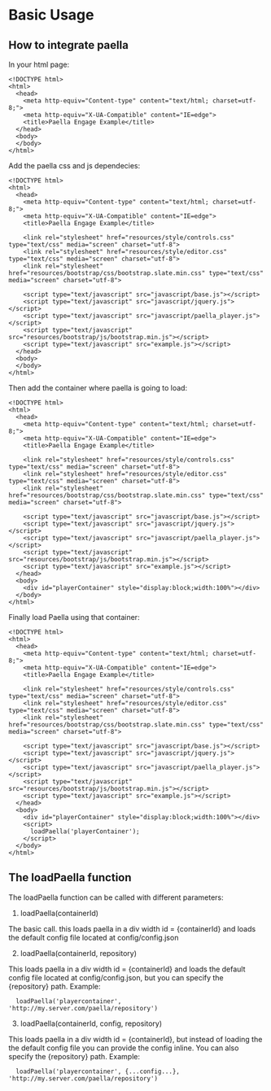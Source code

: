 # Basic Usage #

## How to integrate paella ##

In your html page:

    <!DOCTYPE html>
    <html>
      <head>
        <meta http-equiv="Content-type" content="text/html; charset=utf-8;">
        <meta http-equiv="X-UA-Compatible" content="IE=edge">
        <title>Paella Engage Example</title>
      </head>
      <body>
      </body>
    </html>

Add the paella css and js dependecies:

    <!DOCTYPE html>
    <html>
      <head>
        <meta http-equiv="Content-type" content="text/html; charset=utf-8;">
        <meta http-equiv="X-UA-Compatible" content="IE=edge">
        <title>Paella Engage Example</title>
  
        <link rel="stylesheet" href="resources/style/controls.css" type="text/css" media="screen" charset="utf-8">
        <link rel="stylesheet" href="resources/style/editor.css" type="text/css" media="screen" charset="utf-8">
        <link rel="stylesheet" href="resources/bootstrap/css/bootstrap.slate.min.css" type="text/css" media="screen" charset="utf-8">
  
        <script type="text/javascript" src="javascript/base.js"></script>
        <script type="text/javascript" src="javascript/jquery.js"></script>
        <script type="text/javascript" src="javascript/paella_player.js"></script>
        <script type="text/javascript" src="resources/bootstrap/js/bootstrap.min.js"></script>
        <script type="text/javascript" src="example.js"></script>
      </head>
      <body>
      </body>
    </html>

Then add the container where paella is going to load:

    <!DOCTYPE html>
    <html>
      <head>
        <meta http-equiv="Content-type" content="text/html; charset=utf-8;">
        <meta http-equiv="X-UA-Compatible" content="IE=edge">
        <title>Paella Engage Example</title>
  
        <link rel="stylesheet" href="resources/style/controls.css" type="text/css" media="screen" charset="utf-8">
        <link rel="stylesheet" href="resources/style/editor.css" type="text/css" media="screen" charset="utf-8">
        <link rel="stylesheet" href="resources/bootstrap/css/bootstrap.slate.min.css" type="text/css" media="screen" charset="utf-8">
  
        <script type="text/javascript" src="javascript/base.js"></script>
        <script type="text/javascript" src="javascript/jquery.js"></script>
        <script type="text/javascript" src="javascript/paella_player.js"></script>
        <script type="text/javascript" src="resources/bootstrap/js/bootstrap.min.js"></script>
        <script type="text/javascript" src="example.js"></script>
      </head>
      <body>
        <div id="playerContainer" style="display:block;width:100%"></div>
      </body>
    </html>


Finally load Paella using that container:

    <!DOCTYPE html>
    <html>
      <head>
        <meta http-equiv="Content-type" content="text/html; charset=utf-8;">
        <meta http-equiv="X-UA-Compatible" content="IE=edge">
        <title>Paella Engage Example</title>
  
        <link rel="stylesheet" href="resources/style/controls.css" type="text/css" media="screen" charset="utf-8">
        <link rel="stylesheet" href="resources/style/editor.css" type="text/css" media="screen" charset="utf-8">
        <link rel="stylesheet" href="resources/bootstrap/css/bootstrap.slate.min.css" type="text/css" media="screen" charset="utf-8">
  
        <script type="text/javascript" src="javascript/base.js"></script>
        <script type="text/javascript" src="javascript/jquery.js"></script>
        <script type="text/javascript" src="javascript/paella_player.js"></script>
        <script type="text/javascript" src="resources/bootstrap/js/bootstrap.min.js"></script>
        <script type="text/javascript" src="example.js"></script>
      </head>
      <body>
        <div id="playerContainer" style="display:block;width:100%"></div>
        <script>
          loadPaella('playerContainer');
        </script>
      </body>
    </html>


## The loadPaella function ##

The loadPaella function can be called with different parameters:

1. loadPaella(containerId)

  The basic call. this loads paella in a div width id = {containerId} and loads the default config file located at config/config.json


2. loadPaella(containerId, repository)

  This loads paella in a div width id = {containerId} and loads the default config file located at config/config.json, but you can specify the {repository} path.
  Example:


      loadPaella('playercontainer', 'http://my.server.com/paella/repository')

3. loadPaella(containerId, config, repository)

  This loads paella in a div width id = {containerId}, but instead of loading the the default config file you can provide the config inline. You can  also specify the {repository} path.
  Example:


      loadPaella('playercontainer', {...config...}, 'http://my.server.com/paella/repository')

